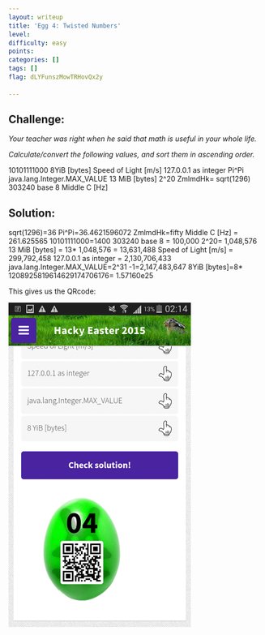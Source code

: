 ```yaml
---
layout: writeup
title: 'Egg 4: Twisted Numbers'
level:
difficulty: easy
points:
categories: []
tags: []
flag: dLYFunszMowTRHovQx2y

---
```


## Challenge:
*Your teacher was right when he said that math is useful in your whole
life.*

*Calculate/convert the following values, and sort them in ascending
order.*

10101111000
8YiB \[bytes\]
Speed of Light \[m/s\]
127.0.0.1 as integer
Pi^Pi
java.lang.Integer.MAX\_VALUE
13 MiB \[bytes\]
2^20
ZmlmdHk=
sqrt(1296)
303240 base 8
Middle C \[Hz\]

## Solution:

sqrt(1296)=36
Pi^Pi=36.4621596072
ZmlmdHk=fifty
Middle C \[Hz\] = 261.625565
10101111000=1400
303240 base 8 = 100,000
2^20= 1,048,576
13 MiB \[bytes\] = 13\* 1,048,576 = 13,631,488
Speed of Light \[m/s\] = 299,792,458
127.0.0.1 as integer = 2,130,706,433
java.lang.Integer.MAX\_VALUE=2^31 -1=2,147,483,647
8YiB \[bytes\]=8\* 1208925819614629174706176= 1.57160e25

This gives us the QRcode:

![](images/egg_04_qrcode_small.png)

